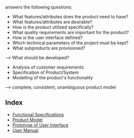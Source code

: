 answers the following questions:
- What features/attributes does the product need to have?
- What features/attributes are desirable?
- How is the product utilized specifically?
- What quality requirements are important for the product?
- How is the user interface defined?
- Which technical parameters of the project must be kept?
- What subproducts are provisioned?

--> What should be developed?



- Analysis of customer requirements
- Specification of Product/System
- Modelling of the product's functionality

--> complete, consistent, unambiguous product model


## Index

- [Functional Specifications](/3rdTry/2Definition/2.1.0FunctionalSpecifications.md)
- [Product Model](/3rdTry/2Definition/2.2.0ProductModel.md)
- [Prototype of User Interface](/3rdTry/2Definition/2.3.0PrototypeUI.md)
- [User Manual](/3rdTry/2Definition/2.4.0UserManual.md)
